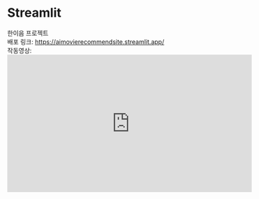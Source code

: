 # Streamlit
한이음 프로젝트<br>
배포 링크: https://aimovierecommendsite.streamlit.app/<br>
작동영상: <iframe width="560" height="315" src="https://www.youtube.com/embed/yWEF6XIX6SM?si=fm-udafcIczpfYIj" title="YouTube video player" frameborder="0" allow="accelerometer; autoplay; clipboard-write; encrypted-media; gyroscope; picture-in-picture; web-share" allowfullscreen></iframe>
